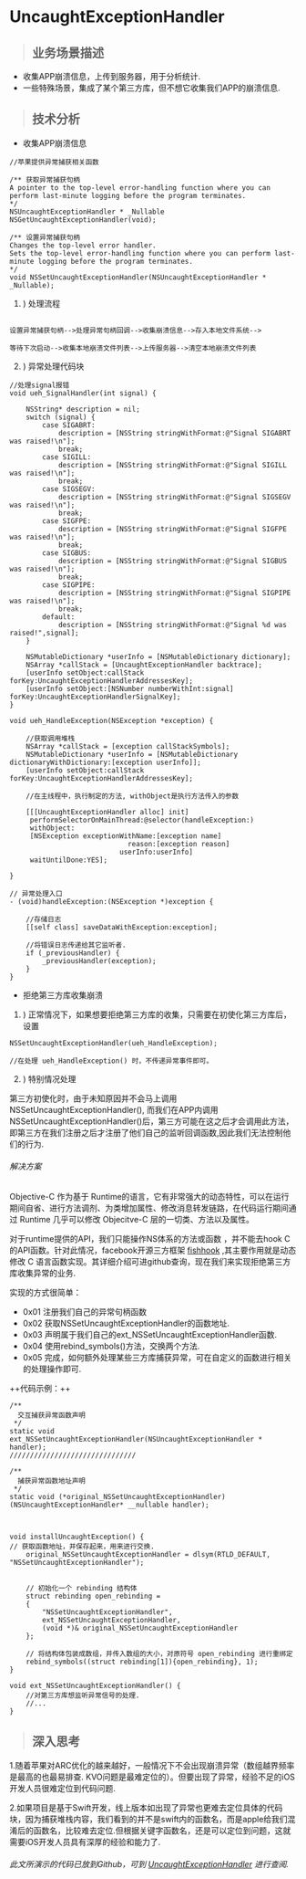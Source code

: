 # UncaughtExceptionHandler

> ## 业务场景描述
- 收集APP崩溃信息，上传到服务器，用于分析统计.
- 一些特殊场景，集成了某个第三方库，但不想它收集我们APP的崩溃信息.


> ## 技术分析
- 收集APP崩溃信息<br>
  
```
//苹果提供异常捕获相关函数

/** 获取异常捕获句柄
A pointer to the top-level error-handling function where you can perform last-minute logging before the program terminates.
*/
NSUncaughtExceptionHandler * _Nullable NSGetUncaughtExceptionHandler(void);

/** 设置异常捕获句柄
Changes the top-level error handler.
Sets the top-level error-handling function where you can perform last-minute logging before the program terminates.
*/
void NSSetUncaughtExceptionHandler(NSUncaughtExceptionHandler * _Nullable);
```

1. ) 处理流程
```

设置异常捕获句柄-->处理异常句柄回调-->收集崩溃信息-->存入本地文件系统-->

等待下次启动-->收集本地崩溃文件列表-->上传服务器-->清空本地崩溃文件列表

```
2. ) 异常处理代码块

```
//处理signal报错
void ueh_SignalHandler(int signal) {
    
    NSString* description = nil;
    switch (signal) {
        case SIGABRT:
            description = [NSString stringWithFormat:@"Signal SIGABRT was raised!\n"];
            break;
        case SIGILL:
            description = [NSString stringWithFormat:@"Signal SIGILL was raised!\n"];
            break;
        case SIGSEGV:
            description = [NSString stringWithFormat:@"Signal SIGSEGV was raised!\n"];
            break;
        case SIGFPE:
            description = [NSString stringWithFormat:@"Signal SIGFPE was raised!\n"];
            break;
        case SIGBUS:
            description = [NSString stringWithFormat:@"Signal SIGBUS was raised!\n"];
            break;
        case SIGPIPE:
            description = [NSString stringWithFormat:@"Signal SIGPIPE was raised!\n"];
            break;
        default:
            description = [NSString stringWithFormat:@"Signal %d was raised!",signal];
    }
    
    NSMutableDictionary *userInfo = [NSMutableDictionary dictionary];
    NSArray *callStack = [UncaughtExceptionHandler backtrace];
    [userInfo setObject:callStack forKey:UncaughtExceptionHandlerAddressesKey];
    [userInfo setObject:[NSNumber numberWithInt:signal] forKey:UncaughtExceptionHandlerSignalKey];
}

void ueh_HandleException(NSException *exception) {
    
    //获取调用堆栈
    NSArray *callStack = [exception callStackSymbols];
    NSMutableDictionary *userInfo = [NSMutableDictionary dictionaryWithDictionary:[exception userInfo]];
    [userInfo setObject:callStack forKey:UncaughtExceptionHandlerAddressesKey];
    
    //在主线程中，执行制定的方法, withObject是执行方法传入的参数
    
    [[[UncaughtExceptionHandler alloc] init]
     performSelectorOnMainThread:@selector(handleException:)
     withObject:
     [NSException exceptionWithName:[exception name]
                             reason:[exception reason]
                           userInfo:userInfo]
     waitUntilDone:YES];
    
}

// 异常处理入口
- (void)handleException:(NSException *)exception {
    
    //存储日志
    [[self class] saveDataWithException:exception];
    
    //将错误日志传递给其它监听者.
    if (_previousHandler) {
        _previousHandler(exception);
    }
}

```




- 拒绝第三方库收集崩溃
1. ) 正常情况下，如果想要拒绝第三方库的收集，只需要在初使化第三方库后，设置<br>

```
NSSetUncaughtExceptionHandler(ueh_HandleException);

//在处理 ueh_HandleException() 时，不传递异常事件即可。
```
    

2. ) 特别情况处理

 第三方初使化时，由于未知原因并不会马上调用NSSetUncaughtExceptionHandler(), 而我们在APP内调用NSSetUncaughtExceptionHandler()后，第三方可能在这之后才会调用此方法，即第三方在我们注册之后才注册了他们自己的监听回调函数,因此我们无法控制他们的行为.
 
 ###### 解决方案
 
 Objective-C 作为基于 Runtime的语言，它有非常强大的动态特性，可以在运行期间自省、进行方法调剂、为类增加属性、修改消息转发链路，在代码运行期间通过 Runtime 几乎可以修改 Objecitve-C 层的一切类、方法以及属性。
 
 对于runtime提供的API，我们只能操作NS体系的方法或函数 ，并不能去hook C的API函数。针对此情况，facebook开源三方框架 [fishhook](https://github.com/facebook/fishhook) ,其主要作用就是动态修改 C 语言函数实现。其详细介绍可进github查询，现在我们来实现拒绝第三方库收集异常的业务.
 
 实现的方式很简单：
 
-  0x01 注册我们自己的异常句柄函数
-  0x02 获取NSSetUncaughtExceptionHandler的函数地址.
-  0x03 声明属于我们自己的ext_NSSetUncaughtExceptionHandler函数.
-  0x04 使用rebind_symbols()方法，交换两个方法.
-  0x05 完成，如何额外处理某些三方库捕获异常，可在自定义的函数进行相关的处理操作即可.

++代码示例：++
```
/**
  交互捕获异常函数声明
 */
static void ext_NSSetUncaughtExceptionHandler(NSUncaughtExceptionHandler * handler);
///////////////////////////////

/**
  捕获异常函数地址声明
 */
static void (*original_NSSetUncaughtExceptionHandler)(NSUncaughtExceptionHandler* __nullable handler);



void installUncaughtException() {
// 获取函数地址，并保存起来，用来进行交换.
    original_NSSetUncaughtExceptionHandler = dlsym(RTLD_DEFAULT, "NSSetUncaughtExceptionHandler");
    
    
    // 初始化一个 rebinding 结构体
    struct rebinding open_rebinding =
    {
        "NSSetUncaughtExceptionHandler",
        ext_NSSetUncaughtExceptionHandler,
        (void *)& original_NSSetUncaughtExceptionHandler
    };
    
    // 将结构体包装成数组，并传入数组的大小，对原符号 open_rebinding 进行重绑定
    rebind_symbols((struct rebinding[1]){open_rebinding}, 1);
}

void ext_NSSetUncaughtExceptionHandler() {
    //对第三方库想监听异常信号的处理.
    //...
}

```

 

> ## 深入思考

1.随着苹果对ARC优化的越来越好，一般情况下不会出现崩溃异常（数组越界频率是最高的也最易排查. KVO问题是最难定位的）。但要出现了异常，经验不足的iOS开发人员很难定位到代码问题.

2.如果项目是基于Swift开发，线上版本如出现了异常也更难去定位具体的代码块，因为捕获堆栈内容，我们看到的并不是swift内的函数名，而是apple给我们混淆后的函数名，比较难去定位.但根据关键字函数名，还是可以定位到问题，这就需要iOS开发人员具有深厚的经验和能力了.


###### 此文所演示的代码已放到Github，可到 [UncaughtExceptionHandler](https://github.com/chensheng12330/UncaughtExceptionHandler) 进行查阅.

